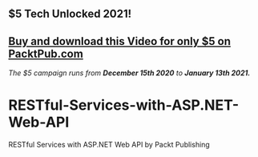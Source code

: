 ## $5 Tech Unlocked 2021!
[Buy and download this Video for only $5 on PacktPub.com](https://www.packtpub.com/product/restful-services-with-asp-net-web-api-video/9781783285754)
-----
*The $5 campaign         runs from __December 15th 2020__ to __January 13th 2021.__*

# RESTful-Services-with-ASP.NET-Web-API
RESTful Services with ASP.NET Web API by Packt Publishing
